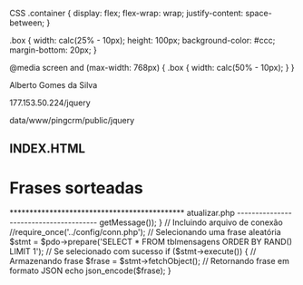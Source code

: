 <!DOCTYPE html>
<html>
<head>
  <title>Quadrados Responsivos</title>
  <link rel="stylesheet" type="text/css" href="style.css">
</head>
<body>
  <div class="container">
    <div class="box"></div>
    <div class="box"></div>
    <div class="box"></div>
    <div class="box"></div>
  </div>
</body>
</html>

CSS
.container {
    display: flex;
    flex-wrap: wrap;
    justify-content: space-between;
  }
  
  .box {
    width: calc(25% - 10px);
    height: 100px;
    background-color: #ccc;
    margin-bottom: 20px;
  }
  
  @media screen and (max-width: 768px) {
    .box {
      width: calc(50% - 10px);
    }
  }



Alberto Gomes da Silva

177.153.50.224/jquery

data/www/pingcrm/public/jquery

INDEX.HTML
---------------------------------
<!DOCTYPE html>
<html>
<head>
    <meta charset="utf-8">
    <title>Atualizar DIV de segundos em segundos com PHP/JQuery/AJAX</title>
    <script src="https://code.jquery.com/jquery-2.1.3.min.js"></script>
    <link rel="stylesheet" href="https://maxcdn.bootstrapcdn.com/bootstrap/3.3.4/css/bootstrap.min.css">
            <script type="text/javascript">
                // Função responsável por atualizar as frases
                function atualizar()
                {
                    // Fazendo requisição AJAX
                    $.post('atualizar.php', function (frase) {
                        // Exibindo frase
                        $('#frase').html('<i>' + frase.Id + '</i><br />' + '<p>Autor: ' + frase.Mensagem + '</p>' + '<br />' + frase.Data + '<br />' + frase.Hora);
                    }, 'JSON');
                }
                // Definindo intervalo que a função será chamada
                setInterval("atualizar()", 1000);
                // Quando carregar a página
                $(function() {
                    // Faz a primeira atualização
                    atualizar();
                });
            </script>
</head>
<body>
<div class="container">
    <h1>Frases sorteadas</h1>
    <div id="frase"></div>
</div>
</body>
</html>
********************************************
atualizar.php
---------------------------------------
<?php
// Informações para conexão
$host = 'localhost';
$usuario = 'root';
$senha = '';
$banco = 'alber258_dbsms';
$dsn = "mysql:host={$host};port=3306;dbname={$banco};charset=utf8";
try
{
    // Conectando
    $pdo = new PDO($dsn, $usuario, $senha);
}
catch (PDOException $e)
{
    // Se ocorrer algum erro na conexão
    die($e->getMessage());
}
// Incluindo arquivo de conexão
//require_once('../config/conn.php');
// Selecionando uma frase aleatória
$stmt = $pdo->prepare('SELECT * FROM tblmensagens ORDER BY RAND() LIMIT 1');
// Se selecionado com sucesso
if ($stmt->execute())
{
    // Armazenando frase
    $frase = $stmt->fetchObject();
    // Retornando frase em formato JSON
    echo json_encode($frase);
}